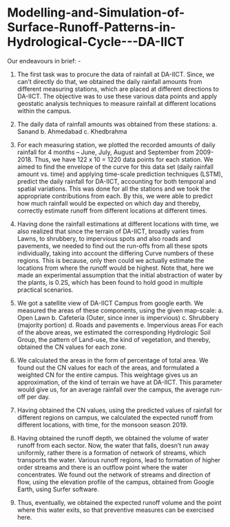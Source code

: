 # Modelling-and-Simulation-of-Surface-Runoff-Patterns-in-Hydrological-Cycle---DA-IICT

Our endeavours in brief: -

1)	The first task was to procure the data of rainfall at DA-IICT. Since, we can’t directly do that, we obtained the daily rainfall amounts from different measuring stations, which are placed at different directions to DA-IICT. The objective was to use these various data points and apply geostatic analysis techniques to measure rainfall at different locations within the campus.

2)	The daily data of rainfall amounts was obtained from these stations:
a.	Sanand
b.	Ahmedabad
c.	Khedbrahma

3)	For each measuring station, we plotted the recorded amounts of daily rainfall for 4 months – June, July, August and September from 2009-2018. Thus, we have 122 x 10 = 1220 data points for each station. We aimed to find the envelope of the curve for this data set (daily rainfall amount vs. time) and applying time-scale prediction techniques (LSTM), predict the daily rainfall for DA-IICT, accounting for both temporal and spatial variations. This was done for all the stations and we took the appropriate contributions from each. By this, we were able to predict how much rainfall would be expected on which day and thereby, correctly estimate runoff from different locations at different times.

4)	Having done the rainfall estimations at different locations with time, we also realized that since the terrain of DA-IICT, broadly varies from Lawns, to shrubbery, to impervious spots and also roads and pavements, we needed to find out the run-offs from all these spots individually, taking into account the differing Curve numbers of these regions. This is because, only then could we actually estimate the locations from where the runoff would be highest. Note that, here we made an experimental assumption that the initial abstraction of water by the plants, is 0.2S, which has been found to hold good in multiple practical scenarios.

5)	We got a satellite view of DA-IICT Campus from google earth. We measured the areas of these components, using the given map-scale:
a.	Open Lawn
b.	Cafeteria (Outer, since inner is impervious)
c.	Shrubbery (majority portion)
d.	Roads and pavements
e.	Impervious areas
For each of the above areas, we estimated the corresponding Hydrologic Soil Group, the pattern of Land-use, the kind of vegetation, and thereby, obtained the CN values for each zone.

6)	We calculated the areas in the form of percentage of total area. We found out the CN values for each of the areas, and formulated a weighted CN for the entire campus. This weightage gives us an approximation, of the kind of terrain we have at DA-IICT. This parameter would give us, for an average rainfall over the campus, the average run-off per day. 

7)	Having obtained the CN values, using the predicted values of rainfall for different regions on campus, we calculated the expected runoff from different locations, with time, for the monsoon season 2019.

8)	Having obtained the runoff depth, we obtained the volume of water runoff from each sector. Now, the water that falls, doesn’t run away uniformly, rather there is a formation of network of streams, which transports the water. Various runoff regions, lead to formation of higher order streams and there is an outflow point where the water concentrates. We found out the network of streams and direction of flow, using the elevation profile of the campus, obtained from Google Earth, using Surfer software.

9)	Thus, eventually, we obtained the expected runoff volume and the point where this water exits, so that preventive measures can be exercised here.
